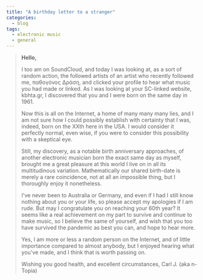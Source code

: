 ```yaml
---
title: "A birthday letter to a stranger"
categories:
  - blog
tags: 
  - electronic music
  - general
---
```




> **Hello,**
>
> I too am on SoundCloud, and today I was looking at, as a sort of random action, the followed artists of an artist who recently followed me, παθογόνος Δράση, and clicked your profile to hear what music you had made or linked. As I was looking at your SC-linked website, kbhta.gr, I discovered that you and I were born on the same day in 1961.
>
> Now this is all on the Internet, a home of many many many lies, and I am not sure how I could possibly establish with certainty that I was, indeed, born on the XXth here in the USA. I would consider it perfectly normal, even wise, if you were to consider this possibility with a skeptical eye.
>
> Still, my discovery, as a notable birth anniversary approaches, of another electronic musician born the exact same day as myself, brought me a great pleasure at this world I live on in all its multitudinous variation. Mathematically our shared birth-date is merely a rare coincidence, not at all an impossible thing, but I thoroughly enjoy it nonetheless.
>
> I've never been to Australia or Germany, and even if I had I still know nothing about you or your life, so please accept my apologies if I am rude. But may I congratulate you on reaching your 60th year? It seems like a real achievement on my part to survive and continue to make music, so I believe the same of yourself, and wish that you too have survived the pandemic as best you can, and hope to hear more.
>
> Yes, I am more or less a random person on the Internet, and of little importance compared to almost anybody, but I enjoyed hearing what you've made, and I think that is worth passing on.
>
> Wishing you good health, and excellent circumstances,
> Carl J.
> (aka n-Topia)
